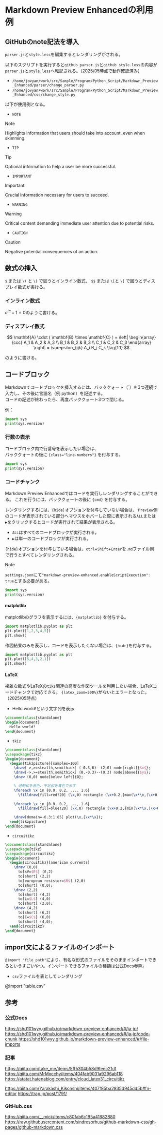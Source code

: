 # Markdown Preview Enhancedの利用例

## GitHubのnote記法を導入

`parser.js`と`style.less`を編集するとレンダリングがされる。

以下のスクリプトを実行すると`github_parser.js`と`github_style.less`の内容が`parser.js`と`style.less`へ転記される。（2025/05時点で動作確認済み）

- `/home/jovyan/work/src/Sample/Program/Python_Script/Markdown_Preview_Enhanced/parser/change_parser.py`
- `/home/jovyan/work/src/Sample/Program/Python_Script/Markdown_Preview_Enhanced/css/change_style.py`

以下が使用例となる。

- `NOTE`

> [!NOTE]  
> Highlights information that users should take into account, even when skimming.

- `TIP`

> [!TIP]
> Optional information to help a user be more successful.

- `IMPORTANT`

> [!IMPORTANT]  
> Crucial information necessary for users to succeed.

- `WARNING`

> [!WARNING]  
> Critical content demanding immediate user attention due to potential risks.

- `CAUTION`

> [!CAUTION]
> Negative potential consequences of an action.

## 数式の挿入

`$` または `\(` と `\)` で囲うとインライン数式、
`$$` または `\[`と `\]` で囲うとディスプレイ数式が書ける。

### インライン数式

$e^{i\pi} + 1 = 0$のように書ける。

### ディスプレイ数式

$$
\mathbf{A} \cdot ( \mathbf{B} \times \mathbf{C} ) = \left| \begin{array}{ccc} A_1 & A_2 & A_3 \\ B_1 & B_2 & B_3 \\ C_1 & C_2 & C_3 \end{array} \right| = \varepsilon_{ijk} A_i B_j C_k \tag{1.1}
$$

のように書ける。

## コードブロック

Markdownでコードブロックを挿入するには、バッククォート（\`）を3つ連続で入力し、その後に言語名（例:python）を記述する。  
コードの記述が終わったら、再度バッククォート3つで閉じる。

例：

```python
import sys
print(sys.version)
```

### 行数の表示

コードブロック内で行番号を表示したい場合は、  
バッククォートの後に `{class="line-numbers"}` を付与する。

```python {class="line-numbers"}
import sys
print(sys.version)
```

### コードチャンク

Markdown Preview Enhancedではコードを実行しレンダリングすることができる。
これを行うには、バッククォートの後に `{cmd}` を付与する。

レンダリングするには、`{hide}`オプションを付与していない場合は、
`Preview`側のコードが表示されている部分へマウスをホバーした際に表示される`ALL`または`▶`をクリックするとコードが実行されて結果が表示される。

- `ALL`はすべてのコードブロックが実行される。
- `▶`は単一のコードブロックが実行される。

`{hide}`オプションを付与している場合は、`ctrl`+`Shift`+`Enter`を`.md`ファイル側で行うとすべてレンダリングされる。

> [!NOTE]
> `settings.json`にて`"markdown-preview-enhanced.enableScriptExecution": true`とする必要がある。

```python {cmd class="line-numbers"}
import sys
print(sys.version)
```

#### matplotlib

matplotlibのグラフを表示するには、`{matplotlib}` を付与する。

```python {cmd matplotlib class="line-numbers"}
import matplotlib.pyplot as plt
plt.plot([1,2,3,4,5])
plt.show()
```

作図結果のみを表示し、コードを表示したくない場合は、`{hide}`を付与する。

```python {cmd matplotlib hide}
import matplotlib.pyplot as plt
plt.plot([5,4,3,2,1])
plt.show()
```

#### LaTeX

複雑な数式やLaTeXの`tikz`関連の高度な作図ツールを利用したい場合、LaTeXコードチャンクで対応できる。
`{latex_zoom=300%}`がないとエラーとなった。（2025/05時点）

- Hello world!という文字列を表示

```latex {cmd=true, latex_zoom=300%}
\documentclass{standalone}
\begin{document}
  Hello world!
\end{document}
```

- `tkiz`

```latex {cmd=true, latex_zoom=300%}
\documentclass{standalone}
\usepackage{tikz}
\begin{document}
  \begin{tikzpicture}[samples=100]
    \draw[->,>=stealth,semithick] (-0.3,0)--(2,0) node[right]{$x$};
    \draw[->,>=stealth,semithick] (0,-0.3)--(0,3) node[above]{$y$};
    \draw (0,0) node[below left]{O};

    % 過剰和を赤色、不足和を青色で示す
    \foreach \x in {0.0, 0.2, ..., 1.6}
      \filldraw[fill=red!20] (\x,0) rectangle (\x+0.2,{max(\x*\x,(\x+0.2)*(\x+0.2))});
      
    \foreach \x in {0.0, 0.2, ..., 1.6}
      \filldraw[fill=blue!20] (\x,0) rectangle (\x+0.2,{min(\x*\x,(\x+0.2)*(\x+0.2))});

    \draw[domain=-0.3:1.85] plot(\x,{\x*\x});
  \end{tikzpicture}
\end{document}
```

- `circuitikz`

```latex {cmd=true, latex_zoom=300%}
\documentclass{standalone}
\usepackage{tikz}
\usepackage{circuitikz}
\begin{document}
  \begin{circuitikz}[american currents]
    \draw (0,0)
      to[sV=$E$] (0,2)
      to[short] (2,2)
      to[european resistor=$R$] (2,0)
      to[short] (0,0);
    \draw (2,2)
      to[short] (4,2)
      to[L=$L$] (4,0)
      to[short] (2,0);
    \draw (4,2)
      to[short] (6,2)
      to[C=$C$] (6,0)
      to[short] (4,0);
  \end{circuitikz}
\end{document}
```

## import文によるファイルのインポート

`@import "file_path"`により、有名な形式のファイルをそのままインポートできるというすごいやつ。インポートできるファイルの種類は公式Docs参照。

- `csv`ファイルを表としてレンダリング

@import "table.csv"

## 参考

### 公式Docs

<https://shd101wyy.github.io/markdown-preview-enhanced/#/ja-jp/>
<https://shd101wyy.github.io/markdown-preview-enhanced/#/ja-jp/code-chunk>
<https://shd101wyy.github.io/markdown-preview-enhanced/#/file-imports>

### 記事

<https://qiita.com/take_me/items/5ff5304b58d9feec21df>
<https://qiita.com/MrMocchy/items/404fab9031a9296ab118>
<https://atatat.hatenablog.com/entry/cloud_latex31_circuitikz>

<https://qiita.com/Yarakashi_Kikohshi/items/407f85ba2835d945dd5b#fn-editor>
<https://trap.jp/post/1791/>

### GitHub.css

<https://qiita.com/__mick/items/c80fab6c185a41882880>
<https://raw.githubusercontent.com/sindresorhus/github-markdown-css/gh-pages/github-markdown.css>

